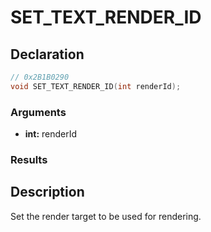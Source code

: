 # SET_TEXT_RENDER_ID

## Declaration
```cpp
// 0x2B1B0290
void SET_TEXT_RENDER_ID(int renderId);
```

### Arguments
- **int:** renderId

### Results

## Description
Set the render target to be used for rendering.
